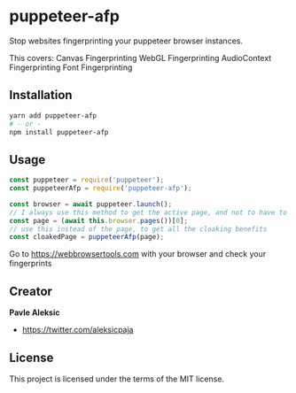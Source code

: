 # puppeteer-afp
Stop websites fingerprinting your puppeteer browser instances.

This covers:
Canvas Fingerprinting
WebGL Fingerprinting
AudioContext Fingerprinting
Font Fingerprinting

## Installation

```bash
yarn add puppeteer-afp
# - or -
npm install puppeteer-afp
```
## Usage

```js
const puppeteer = require('puppeteer');
const puppeteerAfp = require('puppeteer-afp');

const browser = await puppeteer.launch();
// I always use this method to get the active page, and not to have to open a new tab
const page = (await this.browser.pages())[0];
// use this instead of the page, to get all the cloaking benefits
const cloakedPage = puppeteerAfp(page);
```

Go to https://webbrowsertools.com with your browser and check your fingerprints

## Creator

**Pavle Aleksic**

- <https://twitter.com/aleksicpaja>

## License
This project is licensed under the terms of the MIT license.
